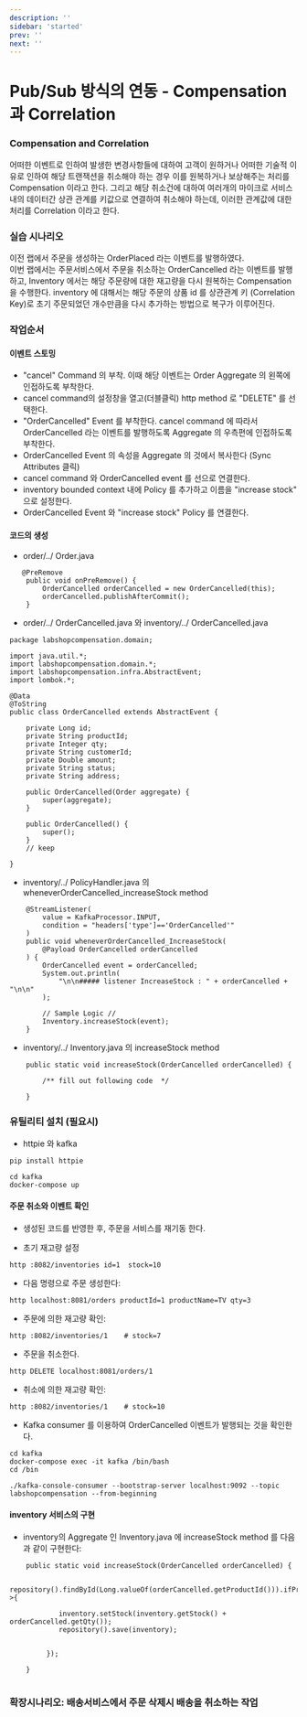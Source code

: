 ```yaml
---
description: ''
sidebar: 'started'
prev: ''
next: ''
---
```


# Pub/Sub 방식의 연동 - Compensation 과 Correlation

### Compensation and Correlation

어떠한 이벤트로 인하여 발생한 변경사항들에 대하여 고객이 원하거나 어떠한 기술적 이유로 인하여 해당 트랜잭션을 취소해야 하는 경우 이를 원복하거나 보상해주는 처리를 Compensation 이라고 한다. 그리고 해당 취소건에 대하여 여러개의 마이크로 서비스 내의 데이터간 상관 관계를 키값으로 연결하여 취소해야 하는데, 이러한 관계값에 대한 처리를 Correlation 이라고 한다. 



### 실습 시나리오

이전 랩에서 주문을 생성하는 OrderPlaced 라는 이벤트를 발행하였다.  
이번 랩에서는 주문서비스에서 주문을 취소하는 OrderCancelled 라는 이벤트를 발행 하고,  Inventory 에서는 해당 주문량에 대한 재고량을 다시 원복하는 Compensation을 수행한다. inventory 에 대해서는 해당 주문의 상품 id 를 상관관계 키 (Correlation Key)로 초기 주문되었던 개수만큼을 다시 추가하는 방법으로 복구가 이루어진다. 


### 작업순서  

#### 이벤트 스토밍 
- "cancel" Command 의 부착. 이때 해당 이벤트는 Order Aggregate 의 왼쪽에 인접하도록 부착한다.
- cancel command의 설정창을 열고(더블클릭) http method 로 "DELETE" 를 선택한다.
- "OrderCancelled" Event 를 부착한다. cancel command 에 따라서 OrderCancelled 라는 이벤트를 발행하도록 Aggregate 의 우측편에 인접하도록 부착한다.
- OrderCancelled Event 의 속성을 Aggregate 의 것에서 복사한다 (Sync Attributes 클릭)
- cancel command 와 OrderCancelled event 를 선으로 연결한다.
- inventory bounded context 내에 Policy 를 추가하고 이름을 "increase stock" 으로 설정한다.
- OrderCancelled Event 와 "increase stock" Policy 를 연결한다.

#### 코드의 생성

- order/../ Order.java
```
   @PreRemove
    public void onPreRemove() {
        OrderCancelled orderCancelled = new OrderCancelled(this);
        orderCancelled.publishAfterCommit();
    }
```

- order/../   OrderCancelled.java 와 inventory/../ OrderCancelled.java
```
package labshopcompensation.domain;

import java.util.*;
import labshopcompensation.domain.*;
import labshopcompensation.infra.AbstractEvent;
import lombok.*;

@Data
@ToString
public class OrderCancelled extends AbstractEvent {

    private Long id;
    private String productId;
    private Integer qty;
    private String customerId;
    private Double amount;
    private String status;
    private String address;

    public OrderCancelled(Order aggregate) {
        super(aggregate);
    }

    public OrderCancelled() {
        super();
    }
    // keep

}

```
- inventory/../ PolicyHandler.java 의 wheneverOrderCancelled_increaseStock method
```
    @StreamListener(
        value = KafkaProcessor.INPUT,
        condition = "headers['type']=='OrderCancelled'"
    )
    public void wheneverOrderCancelled_IncreaseStock(
        @Payload OrderCancelled orderCancelled
    ) {
        OrderCancelled event = orderCancelled;
        System.out.println(
            "\n\n##### listener IncreaseStock : " + orderCancelled + "\n\n"
        );

        // Sample Logic //
        Inventory.increaseStock(event);
    }

```

- inventory/../ Inventory.java 의 increaseStock method
```
    public static void increaseStock(OrderCancelled orderCancelled) {

        /** fill out following code  */

    }
```

### 유틸리티 설치 (필요시)
- httpie 와 kafka
```
pip install httpie

cd kafka
docker-compose up
```

####  주문 취소와 이벤트 확인
- 생성된 코드를 반영한 후, 주문을 서비스를 재기동 한다.

- 초기 재고량 설정
```
http :8082/inventories id=1  stock=10
```

- 다음 명령으로 주문 생성한다:     
```
http localhost:8081/orders productId=1 productName=TV qty=3
```
- 주문에 의한 재고량 확인:
```
http :8082/inventories/1    # stock=7
```

- 주문을 취소한다.
```
http DELETE localhost:8081/orders/1
```
- 취소에 의한 재고량 확인:
```
http :8082/inventories/1    # stock=10
```

- Kafka consumer 를 이용하여 OrderCancelled 이벤트가 발행되는 것을 확인한다.

```
cd kafka
docker-compose exec -it kafka /bin/bash
cd /bin

./kafka-console-consumer --bootstrap-server localhost:9092 --topic labshopcompensation --from-beginning
```




#### inventory 서비스의 구현
- inventory의 Aggregate 인 Inventory.java  에 increaseStock method 를 다음과 같이 구현한다:
```
    public static void increaseStock(OrderCancelled orderCancelled) {

        repository().findById(Long.valueOf(orderCancelled.getProductId())).ifPresent(inventory->{
            
            inventory.setStock(inventory.getStock() + orderCancelled.getQty()); 
            repository().save(inventory);


         });

    }


```

### 확장시나리오: 배송서비스에서 주문 삭제시 배송을 취소하는 작업  